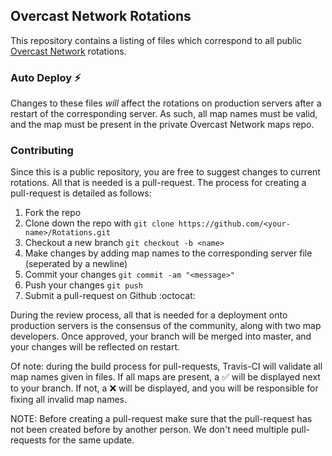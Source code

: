 ## Overcast Network Rotations

This repository contains a listing of files which correspond to all public [Overcast Network](https://oc.tc) rotations.

### Auto Deploy :zap:

Changes to these files *will* affect the rotations on production servers after a restart of the corresponding server.  As such, all map names must be valid, and the map must be present in the private Overcast Network maps repo.

### Contributing

Since this is a public repository, you are free to suggest changes to current rotations.  All that is needed is a pull-request.  The process for creating a pull-request is detailed as follows:

1. Fork the repo
2. Clone down the repo with `git clone https://github.com/<your-name>/Rotations.git`
3. Checkout a new branch `git checkout -b <name>`
4. Make changes by adding map names to the corresponding server file (seperated by a newline)
5. Commit your changes `git commit -am "<message>"`
6. Push your changes `git push`
7. Submit a pull-request on Github :octocat:

During the review process, all that is needed for a deployment onto production servers is the consensus of the community, along with two map developers.  Once approved, your branch will be merged into master, and your changes will be reflected on restart.

Of note: during the build process for pull-requests, Travis-CI will validate all map names given in files.  If all maps are present, a :white_check_mark: will be displayed next to your branch. If not, a :x: will be displayed, and you will be responsible for fixing all invalid map names.

NOTE: Before creating a pull-request make sure that the pull-request has not been created before by another person. We don't need multiple pull-requests for the same update.
